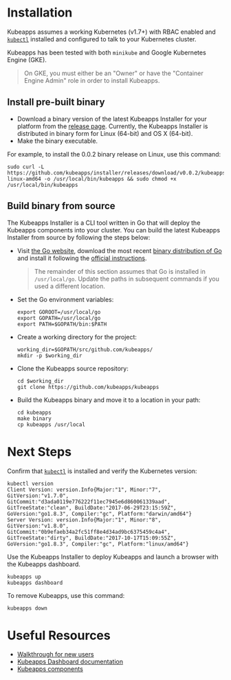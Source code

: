 # Installation

Kubeapps assumes a working Kubernetes (v1.7+) with RBAC enabled and [`kubectl`](https://kubernetes.io/docs/tasks/tools/install-kubectl/) installed and configured to talk to your Kubernetes cluster.

Kubeapps has been tested with both `minikube` and Google Kubernetes Engine (GKE).

> On GKE, you must either be an "Owner" or have the "Container Engine Admin" role in order to install Kubeapps.

## Install pre-built binary

* Download a binary version of the latest Kubeapps Installer for your platform from the [release page](https://github.com/kubeapps/kubeapps/releases). Currently, the Kubeapps Installer is distributed in binary form for Linux (64-bit) and OS X (64-bit).
* Make the binary executable.

For example, to install the 0.0.2 binary release on Linux, use this command:

```
sudo curl -L https://github.com/kubeapps/installer/releases/download/v0.0.2/kubeapps-linux-amd64 -o /usr/local/bin/kubeapps && sudo chmod +x /usr/local/bin/kubeapps
```

## Build binary from source

The Kubeapps Installer is a CLI tool written in Go that will deploy the Kubeapps components into your cluster.
You can build the latest Kubeapps Installer from source by following the steps below:

* Visit [the Go website](https://golang.org), download the most recent [binary distribution of Go](https://golang.org/dl/) and install it following the [official instructions](https://golang.org/doc/install).

  > The remainder of this section assumes that Go is installed in `/usr/local/go`. Update the paths in subsequent commands if you used a different location.

* Set the Go environment variables:

  ```
  export GOROOT=/usr/local/go
  export GOPATH=/usr/local/go
  export PATH=$GOPATH/bin:$PATH
  ```

* Create a working directory for the project:

  ```
  working_dir=$GOPATH/src/github.com/kubeapps/
  mkdir -p $working_dir
  ```

* Clone the Kubeapps source repository:

  ```
  cd $working_dir
  git clone https://github.com/kubeapps/kubeapps
  ```

* Build the Kubeapps binary and move it to a location in your path:

  ```
  cd kubeapps
  make binary
  cp kubeapps /usr/local
  ```

# Next Steps

Confirm that [`kubectl`](https://kubernetes.io/docs/tasks/tools/install-kubectl/) is installed and verify the Kubernetes version:

```
kubectl version
Client Version: version.Info{Major:"1", Minor:"7", GitVersion:"v1.7.0", GitCommit:"d3ada0119e776222f11ec7945e6d860061339aad", GitTreeState:"clean", BuildDate:"2017-06-29T23:15:59Z", GoVersion:"go1.8.3", Compiler:"gc", Platform:"darwin/amd64"}
Server Version: version.Info{Major:"1", Minor:"8", GitVersion:"v1.8.0", GitCommit:"0b9efaeb34a2fc51ff8e4d34ad9bc6375459c4a4", GitTreeState:"dirty", BuildDate:"2017-10-17T15:09:55Z", GoVersion:"go1.8.3", Compiler:"gc", Platform:"linux/amd64"}
```

Use the Kubeapps Installer to deploy Kubeapps and launch a browser with the Kubeapps dashboard.

```
kubeapps up
kubeapps dashboard
```

To remove Kubeapps, use this command:

```
kubeapps down
```

# Useful Resources

* [Walkthrough for new users](get-started.md)
* [Kubeapps Dashboard documentation](dashboard.md)
* [Kubeapps components](components.md)